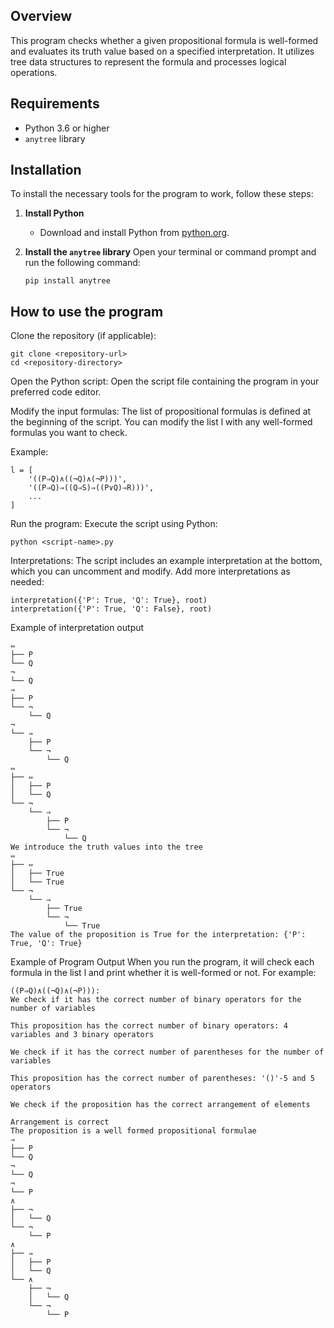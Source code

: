 ## Overview
This program checks whether a given propositional formula is well-formed and evaluates its truth value based on a specified interpretation. It utilizes tree data structures to represent the formula and processes logical operations.

## Requirements
- Python 3.6 or higher
- `anytree` library

## Installation
To install the necessary tools for the program to work, follow these steps:

1. **Install Python**
   - Download and install Python from [python.org](https://www.python.org/downloads/).

2. **Install the `anytree` library**
   Open your terminal or command prompt and run the following command:
   ```
   pip install anytree

## How to use the program
Clone the repository (if applicable):

```
git clone <repository-url>
cd <repository-directory> 
```
Open the Python script: Open the script file containing the program in your preferred code editor.

Modify the input formulas: The list of propositional formulas is defined at the beginning of the script. You can modify the list l with any well-formed formulas you want to check.

Example:
```
l = [
    '((P⇒Q)∧((¬Q)∧(¬P)))',
    '((P⇒Q)⇒((Q⇒S)⇒((P∨Q)⇒R)))',
    ...
]
```
Run the program: Execute the script using Python:
```
python <script-name>.py
```
Interpretations: The script includes an example interpretation at the bottom, which you can uncomment and modify. Add more interpretations as needed:

```
interpretation({'P': True, 'Q': True}, root)
interpretation({'P': True, 'Q': False}, root)
```
Example of interpretation output
```
⇔
├── P
└── Q
¬
└── Q
⇒
├── P
└── ¬
    └── Q
¬
└── ⇒
    ├── P
    └── ¬
        └── Q
⇔
├── ⇔
│   ├── P
│   └── Q
└── ¬
    └── ⇒
        ├── P
        └── ¬
            └── Q
We introduce the truth values into the tree
⇔
├── ⇔
│   ├── True
│   └── True
└── ¬
    └── ⇒
        ├── True
        └── ¬
            └── True
The value of the proposition is True for the interpretation: {'P': True, 'Q': True}
```
Example of Program Output
When you run the program, it will check each formula in the list l and print whether it is well-formed or not. For example:
```
((P⇒Q)∧((¬Q)∧(¬P))): 
We check if it has the correct number of binary operators for the number of variables

This proposition has the correct number of binary operators: 4 variables and 3 binary operators

We check if it has the correct number of parentheses for the number of variables

This proposition has the correct number of parentheses: '()'-5 and 5 operators

We check if the proposition has the correct arrangement of elements

Arrangement is correct
The proposition is a well formed propositional formulae
⇒
├── P
└── Q
¬
└── Q
¬
└── P
∧
├── ¬
│   └── Q
└── ¬
    └── P
∧
├── ⇒
│   ├── P
│   └── Q
└── ∧
    ├── ¬
    │   └── Q
    └── ¬
        └── P
```


